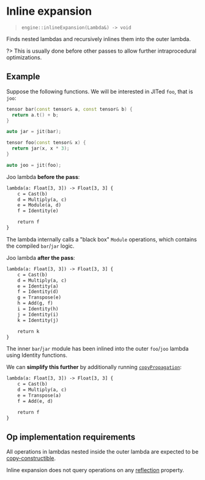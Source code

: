 # Inline expansion
> `engine::inlineExpansion(Lambda&) -> void`

Finds nested lambdas and recursively inlines them into the outer lambda.

?> This is usually done before other passes 
   to allow further intraprocedural optimizations.

## Example

Suppose the following functions. We will be interested in JITed `foo`, 
that is `joo`:

```cpp
tensor bar(const tensor& a, const tensor& b) {
  return a.t() + b;
}

auto jar = jit(bar);

tensor foo(const tensor& x) {
  return jar(x, x * 3);
}

auto joo = jit(foo);
```

Joo lambda **before the pass**:

```txt
lambda(a: Float[3, 3]) -> Float[3, 3] {
    c = Cast(b)
    d = Multiply(a, c)
    e = Module(a, d)
    f = Identity(e)

    return f
}
```

The lambda internally calls a "black box" `Module` operations,
which contains the compiled `bar`/`jar` logic.

Joo lambda **after the pass**:

```txt
lambda(a: Float[3, 3]) -> Float[3, 3] {
    c = Cast(b)
    d = Multiply(a, c)
    e = Identity(a)
    f = Identity(d)
    g = Transpose(e)
    h = Add(g, f)
    i = Identity(h)
    j = Identity(i)
    k = Identity(j)

    return k
}
```

The inner `bar`/`jar` module has been inlined into the outer `foo`/`joo` 
lambda using Identity functions. 

We can **simplify this further** by additionally running 
[`copyPropagation`](engine/lambda/passes/copy-propagation):

```txt
lambda(a: Float[3, 3]) -> Float[3, 3] {
    c = Cast(b)
    d = Multiply(a, c)
    e = Transpose(a)
    f = Add(e, d)

    return f
}
```

## Op implementation requirements

All operations in lambdas nested inside the outer lambda are expected to be 
[copy-constructible](https://en.cppreference.com/w/cpp/language/copy_constructor).

Inline expansion does not query operations on any
[reflection](engine/op/reflection) property.

